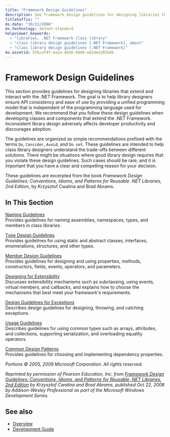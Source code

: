 ```yaml
---
title: "Framework Design Guidelines"
description: See framework design guidelines for designing libraries that extend and interact with .NET, to ensure API consistency and ease of use.
titleSuffix: ""
ms.date: "10/22/2008"
ms.technology: dotnet-standard
helpviewer_keywords: 
  - "libraries, .NET Framework class library"
  - "class library design guidelines [.NET Framework], about"
  - "class library design guidelines [.NET Framework]"
ms.assetid: 5fbcaf4f-ea2a-4d20-b0d6-e61dee202b4b
---
```

# Framework Design Guidelines
This section provides guidelines for designing libraries that extend and interact with the .NET Framework. The goal is to help library designers ensure API consistency and ease of use by providing a unified programming model that is independent of the programming language used for development. We recommend that you follow these design guidelines when developing classes and components that extend the .NET Framework. Inconsistent library design adversely affects developer productivity and discourages adoption.  
  
 The guidelines are organized as simple recommendations prefixed with the terms `Do`, `Consider`, `Avoid`, and `Do not`. These guidelines are intended to help class library designers understand the trade-offs between different solutions. There might be situations where good library design requires that you violate these design guidelines. Such cases should be rare, and it is important that you have a clear and compelling reason for your decision.  
  
 These guidelines are excerpted from the book *Framework Design Guidelines: Conventions, Idioms, and Patterns for Reusable .NET Libraries, 2nd Edition*, by Krzysztof Cwalina and Brad Abrams.  
  
## In This Section  
 [Naming Guidelines](naming-guidelines.md)  
 Provides guidelines for naming assemblies, namespaces, types, and members in class libraries.  
  
 [Type Design Guidelines](type.md)  
 Provides guidelines for using static and abstract classes, interfaces, enumerations, structures, and other types.  
  
 [Member Design Guidelines](member.md)  
 Provides guidelines for designing and using properties, methods, constructors, fields, events, operators, and parameters.  
  
 [Designing for Extensibility](designing-for-extensibility.md)  
 Discusses extensibility mechanisms such as subclassing, using events, virtual members, and callbacks, and explains how to choose the mechanisms that best meet your framework's requirements.  
  
 [Design Guidelines for Exceptions](exceptions.md)  
 Describes design guidelines for designing, throwing, and catching exceptions.  
  
 [Usage Guidelines](usage-guidelines.md)  
 Describes guidelines for using common types such as arrays, attributes, and collections, supporting serialization, and overloading equality operators.  
  
 [Common Design Patterns](common-design-patterns.md)  
 Provides guidelines for choosing and implementing dependency properties.  
  
 *Portions © 2005, 2009 Microsoft Corporation. All rights reserved.*  
  
 *Reprinted by permission of Pearson Education, Inc. from [Framework Design Guidelines: Conventions, Idioms, and Patterns for Reusable .NET Libraries, 2nd Edition](https://www.informit.com/store/framework-design-guidelines-conventions-idioms-and-9780321545619) by Krzysztof Cwalina and Brad Abrams, published Oct 22, 2008 by Addison-Wesley Professional as part of the Microsoft Windows Development Series.*  
  
## See also

- [Overview](../../framework/get-started/overview.md)
- [Development Guide](../../framework/development-guide.md)
